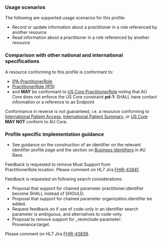 ### Usage scenarios

The following are supported usage scenarios for this profile:

- Record or update information about a practitioner in a role referenced by another resource
- Read information about a practitioner in a role referenced by another resource


### Comparison with other national and international specifications

A resource conforming to this profile is conformant to:
- [IPA-PractitionerRole](http://hl7.org/fhir/uv/ipa/StructureDefinition-ipa-practitionerrole.html)
- [PractitionerRole (IPS)](http://hl7.org/fhir/uv/ips/StructureDefinition-PractitionerRole-uv-ips.html)
- and **MAY** be conformant to [US Core PractitionerRole](http://hl7.org/fhir/us/core/StructureDefinition/us-core-practitionerrole) noting that AU Core does not enforce the US Core constraint **pd-1**: SHALL have contact information or a reference to an Endpoint

Conformance in reverse is not guaranteed, i.e. a resource conforming to [International Patient Access](https://build.fhir.org/ig/HL7/fhir-ipa), [International Patient Summary](http://build.fhir.org/ig/HL7/fhir-ips), or [US Core](http://hl7.org/fhir/us/core) **MAY NOT** conform to AU Core.


### Profile specific implementation guidance
- See guidance on the construction of an identifier on the relevant Identifier profile page and the section on [Business Identifiers](https://build.fhir.org/ig/hl7au/au-fhir-base/guidance.html#business-identifiers) in AU Base.

<p class="request-for-feedback">Feedback is requested to remove Must Support from PractitionerRole.location. Please comment on HL7 Jira <a href="https://jira.hl7.org/browse/FHIR-43841">FHIR-43841</a>.</p>

<div class="request-for-feedback">
    <p>Feedback is requested on following search considerations:
    <ul>
        <li>Proposal that support for chained parameter practitioner.identifier become SHALL instead of SHOULD.</li>
        <li>Proposal that support for chained parameter organization.identifier be added.</li>
        <li>Request feedback on if use of code-only in an identifier search parameter is ambiguous, and alternatives to code-only.</li>
        <li>Proposal to remove support for _revinclude parameter: Provenance:target.</li>
    </ul>
    Please comment on HL7 Jira <a href="https://jira.hl7.org/browse/FHIR-43839">FHIR-43839</a>.
    </p>
</div>

